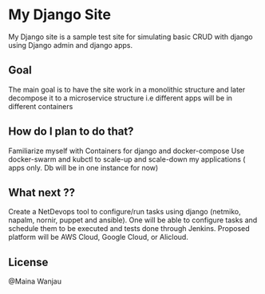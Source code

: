 # My Django Site

My Django site is a sample test site for simulating basic CRUD with django using Django admin and django apps.

## Goal
The main goal is to have the site work in a monolithic structure and later decompose it to a microservice structure i.e different apps will be in different containers

## How do I plan to do that?
Familiarize myself with Containers for django and docker-compose
Use docker-swarm and kubctl to scale-up and scale-down my applications ( apps only. Db will be in one instance for now)


## What next ??
Create a NetDevops tool to configure/run tasks using django (netmiko, napalm, nornir, puppet and ansible). One will be able to configure tasks and schedule them to be executed and tests done through Jenkins.  Proposed platform will be AWS Cloud, Google Cloud, or Alicloud.


## License

@Maina Wanjau